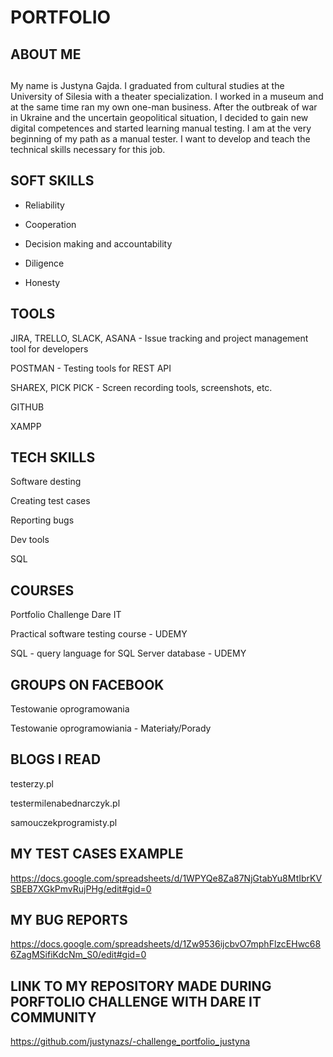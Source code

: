 # PORTFOLIO

## ABOUT ME

## 
My name is Justyna Gajda. I graduated from cultural studies at the University of Silesia with a theater specialization. I worked in a museum and at the same time ran my own one-man business. After the outbreak of war in Ukraine and the uncertain geopolitical situation, I decided to gain new digital competences and started learning manual testing. I am at the very beginning of my path as a manual tester. I want to develop and teach the technical skills necessary for this job.


## SOFT SKILLS
 
 * Reliability
 
 * Cooperation
 
 * Decision making and accountability
 
 * Diligence
 
 * Honesty


## TOOLS

JIRA, TRELLO, SLACK, ASANA - Issue tracking and project management tool for developers

POSTMAN - Testing tools for REST API

SHAREX, PICK PICK - Screen recording tools, screenshots, etc.

GITHUB

XAMPP 


## TECH SKILLS

Software desting

Creating test cases

Reporting bugs

Dev tools

SQL


## COURSES

Portfolio Challenge Dare IT

Practical software testing course - UDEMY

SQL - query language for SQL Server database - UDEMY


## GROUPS ON FACEBOOK

Testowanie oprogramowania

Testowanie oprogramowiania - Materiały/Porady


## BLOGS I READ

testerzy.pl

testermilenabednarczyk.pl

samouczekprogramisty.pl


## MY TEST CASES EXAMPLE

https://docs.google.com/spreadsheets/d/1WPYQe8Za87NjGtabYu8MtIbrKVSBEB7XGkPmvRujPHg/edit#gid=0


## MY BUG REPORTS

https://docs.google.com/spreadsheets/d/1Zw9536ijcbvO7mphFlzcEHwc686ZagMSifiKdcNm_S0/edit#gid=0


## LINK TO MY REPOSITORY MADE DURING PORFTOLIO CHALLENGE WITH DARE IT COMMUNITY

https://github.com/justynazs/-challenge_portfolio_justyna

